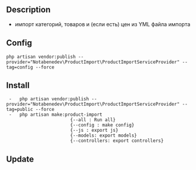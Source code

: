 ## Description
- импорт категорий, товаров и (если есть) цен из YML файла импорта

## Config
    php artisan vendor:publish --provider="Notabenedev\ProductImport\ProductImportServiceProvider" --tag=config --force

## Install
     -   php artisan vendor:publish --provider="Notabenedev\ProductImport\ProductImportServiceProvider" --tag=public --force
     -   php artisan make:product-import
                            {--all : Run all}
                            {--config : make config}
                            {--js : export js}
                            {--models: export models}
                            {--controllers: export controllers}

## Update
   